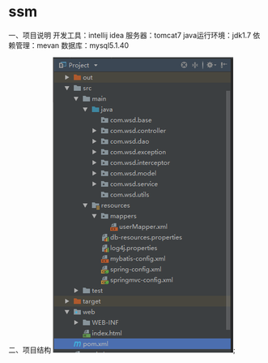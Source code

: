 # ssm
一、项目说明
  开发工具：intellij idea
  服务器：tomcat7
  java运行环境：jdk1.7
  依赖管理：mevan
  数据库：mysql5.1.40

二、项目结构
!["图片未找到"](https://github.com/tmAlj/helloworld/blob/master/QQ%E6%88%AA%E5%9B%BE20180722160221.png
);
